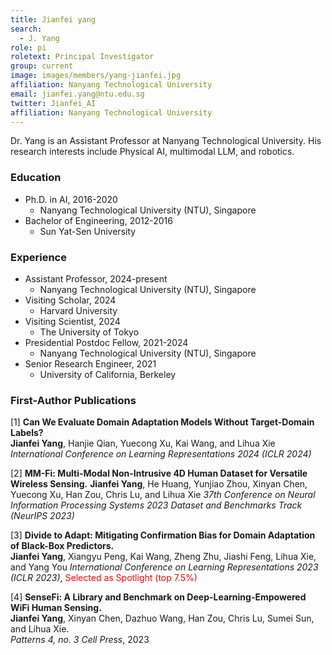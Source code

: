 ```yaml
---
title: Jianfei yang
search:
  - J. Yang
role: pi
roletext: Principal Investigator
group: current
image: images/members/yang-jianfei.jpg
affiliation: Nanyang Technological University
email: jianfei.yang@ntu.edu.sg
twitter: Jianfei_AI
affiliation: Nanyang Technological University
---
```


Dr. Yang is an Assistant Professor at Nanyang Technological University. His research interests include Physical AI, multimodal LLM, and robotics.

### Education
- Ph.D. in AI, 2016-2020
  - Nanyang Technological University (NTU), Singapore
- Bachelor of Engineering, 2012-2016
  - Sun Yat-Sen University
 
### Experience
- Assistant Professor, 2024-present
  - Nanyang Technological University (NTU), Singapore
- Visiting Scholar, 2024
  - Harvard University
- Visiting Scientist, 2024
  - The University of Tokyo
- Presidential Postdoc Fellow, 2021-2024
  - Nanyang Technological University (NTU), Singapore
- Senior Research Engineer, 2021
  - University of California, Berkeley

### First-Author Publications
[1] **Can We Evaluate Domain Adaptation Models Without Target-Domain Labels?**   
**Jianfei Yang**, Hanjie Qian, Yuecong Xu, Kai Wang, and Lihua Xie   
*International Conference on Learning Representations 2024 (ICLR 2024)*

[2] **MM-Fi: Multi-Modal Non-Intrusive 4D Human Dataset for Versatile Wireless Sensing.**
**Jianfei Yang**, He Huang, Yunjiao Zhou, Xinyan Chen, Yuecong Xu, Han Zou, Chris Lu, and Lihua Xie 
*37th Conference on Neural Information Processing Systems 2023 Dataset and Benchmarks Track (NeurIPS 2023)*

[3] **Divide to Adapt: Mitigating Confirmation Bias for Domain Adaptation of Black-Box Predictors.**   
**Jianfei Yang**, Xiangyu Peng, Kai Wang, Zheng Zhu, Jiashi Feng, Lihua Xie, and Yang You
*International Conference on Learning Representations 2023 (ICLR 2023)*, <span style="color: red;">Selected as Spotlight (top 7.5%)</span>

[4] **SenseFi: A Library and Benchmark on Deep-Learning-Empowered WiFi Human Sensing.**   
**Jianfei Yang**, Xinyan Chen, Dazhuo Wang, Han Zou, Chris Lu, Sumei Sun, and Lihua Xie.   
*Patterns 4, no. 3 Cell Press*, 2023

<!--_Disclosure_: Rob is a co-founder and the CTO of [Ocean Genomics inc.](https://oceangenomics.com/).-->

